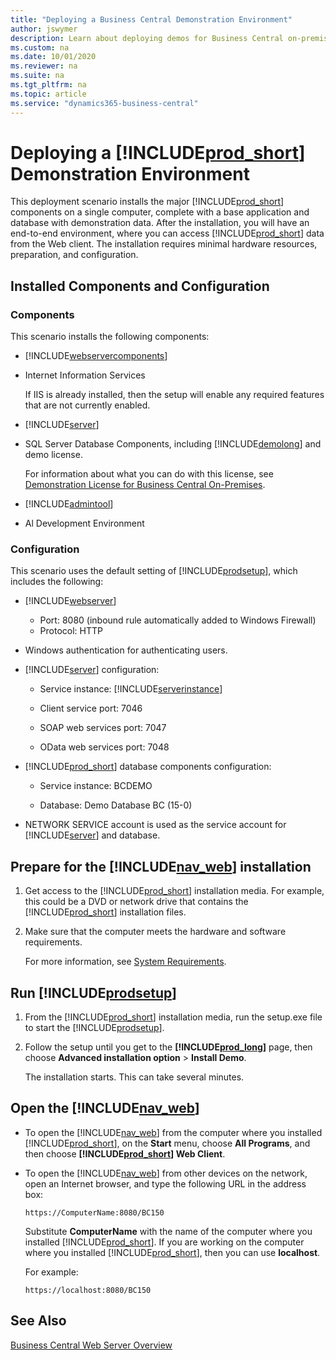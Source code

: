 ```yaml
---
title: "Deploying a Business Central Demonstration Environment"
author: jswymer
description: Learn about deploying demos for Business Central on-premises. 
ms.custom: na
ms.date: 10/01/2020
ms.reviewer: na
ms.suite: na
ms.tgt_pltfrm: na
ms.topic: article
ms.service: "dynamics365-business-central"
---
```

# Deploying a [!INCLUDE[prod_short](../developer/includes/prod_short.md)] Demonstration Environment

This deployment scenario installs the major [!INCLUDE[prod_short](../developer/includes/prod_short.md)] components on a single computer, complete with a base application and database with demonstration data. After the installation, you will have an end-to-end environment, where you can access [!INCLUDE[prod_short](../developer/includes/prod_short.md)] data from the Web client. The installation requires minimal hardware resources, preparation, and configuration.  

## Installed Components and Configuration  

### Components  
 This scenario installs the following components:  

-   [!INCLUDE[webservercomponents](../developer/includes/webservercomponents.md)]  

-   Internet Information Services

    If IIS is already installed, then the setup will enable any required features that are not currently enabled.

-    [!INCLUDE[server](../developer/includes/server.md)]  

-   SQL Server Database Components, including [!INCLUDE[demolong](../developer/includes/demolong_md.md)] and demo license.

    For information about what you can do with this license, see [Demonstration License for Business Central On-Premises](../developer/properties/devenv-demolicense-properties.md).  

-    [!INCLUDE[admintool](../developer/includes/admintool.md)] 

-    Al Development Environment

### Configuration  
This scenario uses the default setting of [!INCLUDE[prodsetup](../developer/includes/prodsetup.md)], which includes the following:  

-   [!INCLUDE[webserver](../developer/includes/webservercomponents.md)]
 
    - Port: 8080 (inbound rule automatically added to Windows Firewall)
    - Protocol: HTTP

-   Windows authentication for authenticating users.  

-   [!INCLUDE[server](../developer/includes/server.md)] configuration:  

    -   Service instance: [!INCLUDE[serverinstance](../developer/includes/serverinstance.md)]  

    -   Client service port: 7046  

    -   SOAP web services port: 7047  

    -   OData web services port: 7048  

-   [!INCLUDE[prod_short](../developer/includes/prod_short.md)] database components configuration:  

    -   Service instance: BCDEMO  

    -   Database: Demo Database BC (15-0)  

-   NETWORK SERVICE account is used as the service account for [!INCLUDE[server](../developer/includes/server.md)] and database.  

## Prepare for the [!INCLUDE[nav_web](../developer/includes/nav_web_md.md)] installation  

1.  Get access to the [!INCLUDE[prod_short](../developer/includes/prod_short.md)] installation media. For example, this could be a DVD or network drive that contains the [!INCLUDE[prod_short](../developer/includes/prod_short.md)] installation files.  

2.  Make sure that the computer meets the hardware and software requirements.  

    For more information, see [System Requirements](system-requirement-business-central.md).  


## Run [!INCLUDE[prodsetup](../developer/includes/prodsetup.md)]  

1.  From the [!INCLUDE[prod_short](../developer/includes/prod_short.md)] installation media, run the setup.exe file to start the [!INCLUDE[prodsetup](../developer/includes/prodsetup.md)].  

2. Follow the setup until you get to the **[!INCLUDE[prod_long](../developer/includes/prod_long.md)]** page, then choose **Advanced installation option** > **Install Demo**.  

    The installation starts. This can take several minutes.  

## Open the [!INCLUDE[nav_web](../developer/includes/nav_web_md.md)]  

-   To open the [!INCLUDE[nav_web](../developer/includes/nav_web_md.md)] from the computer where you installed [!INCLUDE[prod_short](../developer/includes/prod_short.md)], on the **Start** menu, choose **All Programs**, and then choose **[!INCLUDE[prod_short](../developer/includes/prod_short.md)] Web Client**.  

-   To open the [!INCLUDE[nav_web](../developer/includes/nav_web_md.md)] from other devices on the network, open an Internet browser, and type the following URL in the address box:

    ```
    https://ComputerName:8080/BC150  
    ```
    Substitute **ComputerName** with the name of the computer where you installed [!INCLUDE[prod_short](../developer/includes/prod_short.md)]. If you are working on the computer where you installed [!INCLUDE[prod_short](../developer/includes/prod_short.md)], then you can use **localhost**.  

    For example:

    ```
    https://localhost:8080/BC150 
    ```

## See Also  
[Business Central Web Server Overview](web-server-overview.md)   
 
